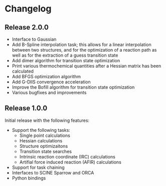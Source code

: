 # Changelog

## Release 2.0.0

- Interface to Gaussian
- Add B-Spline interpolation task; this allows for a
  linear interpolation between two structures, and
  for the optimization of a reaction path as well as for
  the extraction of a guess transition state
- Add dimer algorithm for transition state optimization
- Print various thermochemical quantities after a
  Hessian matrix has been calculated
- Add BFGS optimization algorithm
- Add G-DIIS convergence acceleration
- Improve the Bofill algorithm for transition state optimization
- Various bugfixes and improvements

## Release 1.0.0

Initial release with the following features:
- Support the following tasks:
  - Single point calculations
  - Hessian calculations
  - Structure optimizaitons
  - Transition state searches
  - Intrinsic reaction coordinate (IRC) calculations
  - Artifial force induced reaction (AFIR) calculations
- Support for task chaining
- Interfaces to SCINE Sparrow and ORCA
- Python bindings

